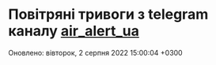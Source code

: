 # Повітряні тривоги з telegram каналу [air_alert_ua](https://t.me/air_alert_ua)

Оновлено:
вівторок, 2 серпня 2022 15:00:04 +0300
